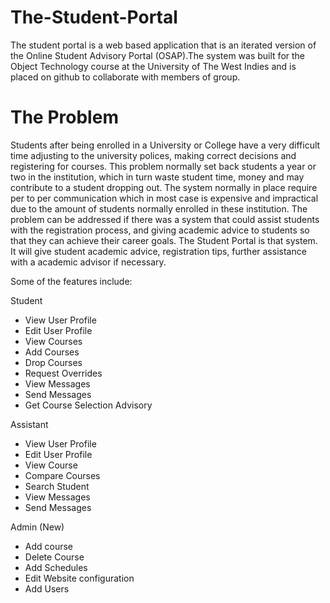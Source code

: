 The-Student-Portal
==================
The student portal is a web based application that is an iterated version of the Online Student Advisory
Portal (OSAP).The system was built for the Object Technology course at the University of The West Indies
and is placed on github to collaborate with members of group. 

The Problem
===========
Students after being enrolled in a University or College have a very difficult time adjusting to the university
polices, making correct decisions and registering for courses. This problem normally set back students a year
or two in the institution, which in turn waste student time, money and may contribute to a student dropping out. 
The system normally in place require per to per communication which in most case is expensive and impractical due 
to the amount of students normally enrolled in these institution.
The problem can be addressed if there was a system that could assist students with the registration process, and 
giving academic advice to students so that they can achieve their career goals. The Student Portal is that system.
It will give student academic advice, registration tips, further assistance with a academic advisor if necessary.



Some of the features include:

  Student
* View User Profile
* Edit User Profile
* View Courses
* Add Courses
* Drop Courses
* Request Overrides
* View Messages
* Send Messages
* Get Course Selection Advisory


Assistant
* View User Profile
* Edit User Profile
* View Course
* Compare Courses
* Search Student
* View Messages
* Send Messages

Admin (New)
* Add course
* Delete Course
* Add Schedules
* Edit Website configuration
* Add Users
